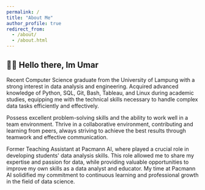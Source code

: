 ```yaml
---
permalink: /
title: "About Me"
author_profile: true
redirect_from: 
  - /about/
  - /about.html
---
```


## 👋🏼 Hello there, Im Umar 

Recent Computer Science graduate from the University of Lampung with a strong interest in data analysis and engineering. Acquired advanced knowledge of Python, SQL, Git, Bash, Tableau, and Linux during academic studies, equipping me with the technical skills necessary to handle complex data tasks efficiently and effectively.

Possess excellent problem-solving skills and the ability to work well in a team environment. Thrive in a collaborative environment, contributing and learning from peers, always striving to achieve the best results through teamwork and effective communication.

Former Teaching Assistant at Pacmann AI, where played a crucial role in developing students' data analysis skills. This role allowed me to share my expertise and passion for data, while providing valuable opportunities to improve my own skills as a data analyst and educator. My time at Pacmann AI solidified my commitment to continuous learning and professional growth in the field of data science.